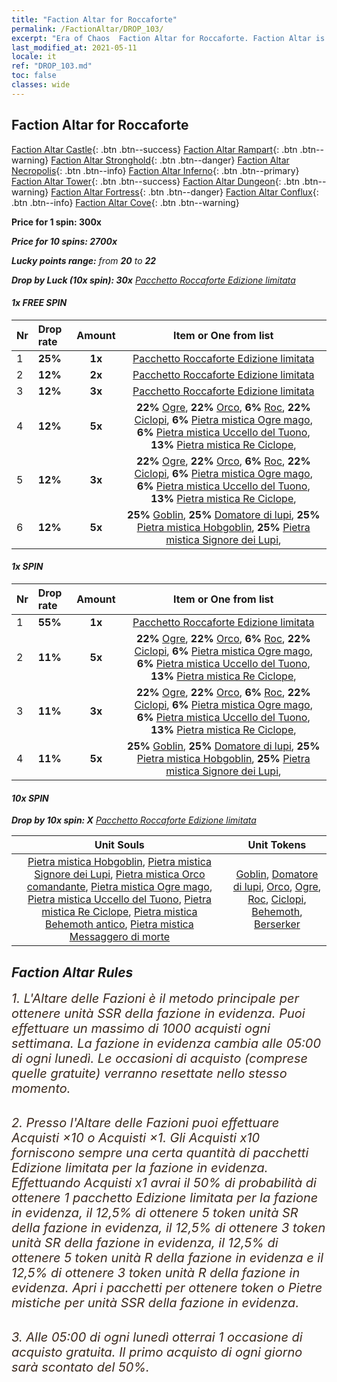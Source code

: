 ```yaml
---
title: "Faction Altar for Roccaforte"
permalink: /FactionAltar/DROP_103/
excerpt: "Era of Chaos  Faction Altar for Roccaforte. Faction Altar is the primary method for obtaining SSR units from the popular faction. Limited to 1,000 purchases each week. The popular faction changes at 05:00 every Monday. Purchase attempts and free purchase attempts will also reset then."
last_modified_at: 2021-05-11
locale: it
ref: "DROP_103.md"
toc: false
classes: wide
---
```


##  Faction Altar for **Roccaforte**

  [Faction Altar Castle](/it/FactionAltar/DROP_101/){: .btn .btn--success} [Faction Altar Rampart](/it/FactionAltar/DROP_102/){: .btn .btn--warning} [Faction Altar Stronghold](/it/FactionAltar/DROP_103/){: .btn .btn--danger} [Faction Altar Necropolis](/it/FactionAltar/DROP_104/){: .btn .btn--info} [Faction Altar Inferno](/it/FactionAltar/DROP_105/){: .btn .btn--primary} [Faction Altar Tower](/it/FactionAltar/DROP_106/){: .btn .btn--success} [Faction Altar Dungeon](/it/FactionAltar/DROP_107/){: .btn .btn--warning} [Faction Altar Fortress](/it/FactionAltar/DROP_108/){: .btn .btn--danger} [Faction Altar Conflux](/it/FactionAltar/DROP_109/){: .btn .btn--info} [Faction Altar Cove](/it/FactionAltar/DROP_112/){: .btn .btn--warning} 

  **Price for 1 spin: 300x** <i class="fas fa-gem"/>

  **Price for 10 spins: 2700x** <i class="fas fa-gem"/>

  **Lucky points range:** from **20** to **22**

  **Drop by Luck (10x spin): 30x** [Pacchetto Roccaforte Edizione limitata](/ItemsIT/con_2140/)

####  1x FREE SPIN 

  |    Nr    |  Drop rate  |  Amount   |   Item or One from list  |
  |:---------|:------------|:---------:|:------------------------:|
  | 1 | **25%** | **1x** | [Pacchetto Roccaforte Edizione limitata](/ItemsIT/con_2140/) |
  | 2 | **12%** | **2x** | [Pacchetto Roccaforte Edizione limitata](/ItemsIT/con_2140/) |
  | 3 | **12%** | **3x** | [Pacchetto Roccaforte Edizione limitata](/ItemsIT/con_2140/) |
  | 4 | **12%** | **5x** |  **22%** [Ogre](/ItemsIT/unt_220/),  **22%** [Orco](/ItemsIT/unt_219/),  **6%** [Roc](/ItemsIT/unt_221/),  **22%** [Ciclopi](/ItemsIT/unt_222/),  **6%** [Pietra mistica Ogre mago](/ItemsIT/unt_308/),  **6%** [Pietra mistica Uccello del Tuono](/ItemsIT/unt_309/),  **13%** [Pietra mistica Re Ciclope](/ItemsIT/unt_310/),  |
  | 5 | **12%** | **3x** |  **22%** [Ogre](/ItemsIT/unt_220/),  **22%** [Orco](/ItemsIT/unt_219/),  **6%** [Roc](/ItemsIT/unt_221/),  **22%** [Ciclopi](/ItemsIT/unt_222/),  **6%** [Pietra mistica Ogre mago](/ItemsIT/unt_308/),  **6%** [Pietra mistica Uccello del Tuono](/ItemsIT/unt_309/),  **13%** [Pietra mistica Re Ciclope](/ItemsIT/unt_310/),  |
  | 6 | **12%** | **5x** |  **25%** [Goblin](/ItemsIT/unt_217/),  **25%** [Domatore di lupi](/ItemsIT/unt_218/),  **25%** [Pietra mistica Hobgoblin](/ItemsIT/unt_305/),  **25%** [Pietra mistica Signore dei Lupi](/ItemsIT/unt_306/),  |


####  1x SPIN 

  |    Nr    |  Drop rate  |  Amount   |   Item or One from list  |
  |:---------|:------------|:---------:|:------------------------:|
  | 1 | **55%** | **1x** | [Pacchetto Roccaforte Edizione limitata](/ItemsIT/con_2140/) |
  | 2 | **11%** | **5x** |  **22%** [Ogre](/ItemsIT/unt_220/),  **22%** [Orco](/ItemsIT/unt_219/),  **6%** [Roc](/ItemsIT/unt_221/),  **22%** [Ciclopi](/ItemsIT/unt_222/),  **6%** [Pietra mistica Ogre mago](/ItemsIT/unt_308/),  **6%** [Pietra mistica Uccello del Tuono](/ItemsIT/unt_309/),  **13%** [Pietra mistica Re Ciclope](/ItemsIT/unt_310/),  |
  | 3 | **11%** | **3x** |  **22%** [Ogre](/ItemsIT/unt_220/),  **22%** [Orco](/ItemsIT/unt_219/),  **6%** [Roc](/ItemsIT/unt_221/),  **22%** [Ciclopi](/ItemsIT/unt_222/),  **6%** [Pietra mistica Ogre mago](/ItemsIT/unt_308/),  **6%** [Pietra mistica Uccello del Tuono](/ItemsIT/unt_309/),  **13%** [Pietra mistica Re Ciclope](/ItemsIT/unt_310/),  |
  | 4 | **11%** | **5x** |  **25%** [Goblin](/ItemsIT/unt_217/),  **25%** [Domatore di lupi](/ItemsIT/unt_218/),  **25%** [Pietra mistica Hobgoblin](/ItemsIT/unt_305/),  **25%** [Pietra mistica Signore dei Lupi](/ItemsIT/unt_306/),  |


####  10x SPIN 

  **Drop by 10x spin: X** [Pacchetto Roccaforte Edizione limitata](/ItemsIT/con_2140/)

  |    Unit Souls    |  Unit Tokens  |
  |:----------------:|:-------------:|
  | [Pietra mistica Hobgoblin](/ItemsIT/unt_305/), [Pietra mistica Signore dei Lupi](/ItemsIT/unt_306/), [Pietra mistica Orco comandante](/ItemsIT/unt_307/), [Pietra mistica Ogre mago](/ItemsIT/unt_308/), [Pietra mistica Uccello del Tuono](/ItemsIT/unt_309/), [Pietra mistica Re Ciclope](/ItemsIT/unt_310/), [Pietra mistica Behemoth antico](/ItemsIT/unt_311/), [Pietra mistica Messaggero di morte](/ItemsIT/unt_312/) | [Goblin](/ItemsIT/unt_217/), [Domatore di lupi](/ItemsIT/unt_218/), [Orco](/ItemsIT/unt_219/), [Ogre](/ItemsIT/unt_220/), [Roc](/ItemsIT/unt_221/), [Ciclopi](/ItemsIT/unt_222/), [Behemoth](/ItemsIT/unt_223/), [Berserker](/ItemsIT/unt_224/) |



## Faction Altar Rules

  <span style="color: #3c2a1e;font-size:20px">1. L'Altare delle Fazioni è il metodo principale per ottenere unità SSR della fazione in evidenza. Puoi effettuare un massimo di 1000 acquisti ogni settimana. La fazione in evidenza cambia alle 05:00 di ogni lunedì. Le occasioni di acquisto (comprese quelle gratuite) verranno resettate nello stesso momento.</span><br/>

<br/>  <span style="color: #3c2a1e;font-size:20px">2. Presso l'Altare delle Fazioni puoi effettuare Acquisti ×10 o Acquisti ×1. Gli Acquisti x10 forniscono sempre una certa quantità di pacchetti Edizione limitata per la fazione in evidenza. Effettuando Acquisti x1 avrai il 50% di probabilità di ottenere 1 pacchetto Edizione limitata per la fazione in evidenza, il 12,5% di ottenere 5 token unità SR della fazione in evidenza, il 12,5% di ottenere 3 token unità SR della fazione in evidenza, il 12,5% di ottenere 5 token unità R della fazione in evidenza e il 12,5% di ottenere 3 token unità R della fazione in evidenza. Apri i pacchetti per ottenere token o Pietre mistiche per unità SSR della fazione in evidenza.</span>

<br/>  <span style="color: #3c2a1e;font-size:20px">3. Alle 05:00 di ogni lunedì otterrai 1 occasione di acquisto gratuita. Il primo acquisto di ogni giorno sarà scontato del 50%.</span><br/>

<br/>